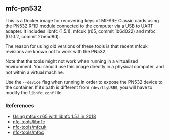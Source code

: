 ## mfc-pn532

This is a Docker image for recovering keys of MIFARE Classic cards using the
PN532 RFID module connected to the computer via a USB to UART adapter. It
includes libnfc (1.5.1), mfcuk (r65, commit 1b6d022) and mfoc (0.10.2, commit
2be5d8d).

The reason for using old versions of these tools is that recent mfcuk
revisions are known not to work with the PN532.

Note that the tools might not work when running in a virtualized environment.
You should use this image directly in a physical computer, and not within a
virtual machine.

Use the `--device` flag when running in order to expose the PN532 device to
the container. If its path is different from `/dev/ttyUSB0`, you will have to
modify the `libnfc.conf` file.

### References

- [Using mfcuk r65 with libnfc 1.5.1 in 2018](https://gist.github.com/ceres-c/b84935799f5d65a4e41328d3ceaa075c)
- [nfc-tools/libnfc](https://github.com/nfc-tools/mfoc)
- [nfc-tools/mfcuk](https://github.com/nfc-tools/mfcuk)
- [nfc-tools/mfoc](https://github.com/nfc-tools/mfoc)
